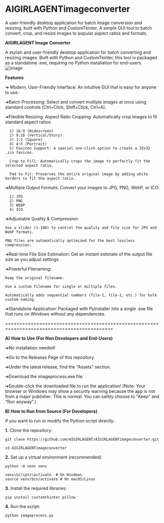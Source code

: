 # AIGIRLAGENTimageconverter
A user-friendly desktop application for batch image conversion and resizing, built with Python and CustomTkinter. A simple GUI tool to batch convert, crop, and resize images to popular aspect ratios and formats.

**AIGIRLAGENT Image Converter**

A stylish and user-friendly desktop application for batch converting and resizing images. Built with Python and CustomTkinter, this tool is packaged as a standalone .exe, requiring no Python installation for end-users.
![image](https://github.com/user-attachments/assets/9d34f528-8861-4a55-8e39-6b4d1e1754e9)


**Features**

➔ Modern, User-Friendly Interface: An intuitive GUI that is easy for anyone to use.

➔Batch Processing: Select and convert multiple images at once using standard controls (Ctrl+Click, Shift+Click, Ctrl+A).

➔Flexible Resizing: Aspect Ratio Cropping: Automatically crop images to fit standard aspect ratios:
      
      1) 16:9 (Widescreen)
      2) 9:16 (Vertical/Story)
      3) 1:1 (Square)
      4) 4:5 (Portrait)
      5) Favicon Support: A special one-click option to create a 32x32 .ico favicon.
  
      Crop to Fill: Automatically crops the image to perfectly fit the selected aspect ratio.
  
      Pad to Fit: Preserves the entire original image by adding white borders to fit the aspect ratio.

➔Multiple Output Formats: Convert your images to JPG, PNG, WebP, or ICO.

      1) JPG
      2) PNG
      3) WEBP
      4) ICO

➔Adjustable Quality & Compression:

    Use a slider (1-100) to control the quality and file size for JPG and WebP formats.

    PNG files are automatically optimized for the best lossless compression.

➔Real-time File Size Estimation: Get an instant estimate of the output file size as you adjust settings.

➔Powerful Filenaming:

    Keep the original filename.

    Use a custom filename for single or multiple files.

    Automatically adds sequential numbers (file-1, file-2, etc.) for bulk custom naming.

➔Standalone Application: Packaged with PyInstaller into a single .exe file that runs on Windows without any dependencies.

============================================================================================


**A)** **How to Use (For Non Developers and End-Users)**

➔No installation needed!

➔Go to the Releases Page of this repository.

➔Under the latest release, find the "Assets" section.

➔Download the imageprocess.exe file.

➔Double-click the downloaded file to run the application!
(Note: Your browser or Windows may show a security warning because the app is not from a major publisher. This is normal. You can safely choose to "Keep" and "Run anyway".)




**B)** **How to Run from Source (For Developers)**

If you want to run or modify the Python script directly:

**1.** Clone the repository:


    git clone https://github.com/AIGIRLAGENT/AIGIRLAGENTimageconverter.git

    cd AIGIRLAGENTimageconverter

**2.** Set up a virtual environment (recommended):

    python -m venv venv

    venv\Scripts\activate  # On Windows
    source venv/bin/activate # On macOS/Linux

**3.** Install the required libraries:
    
    pip install customtkinter pillow

**4.** Run the script:
    
    python imageprocess.py
